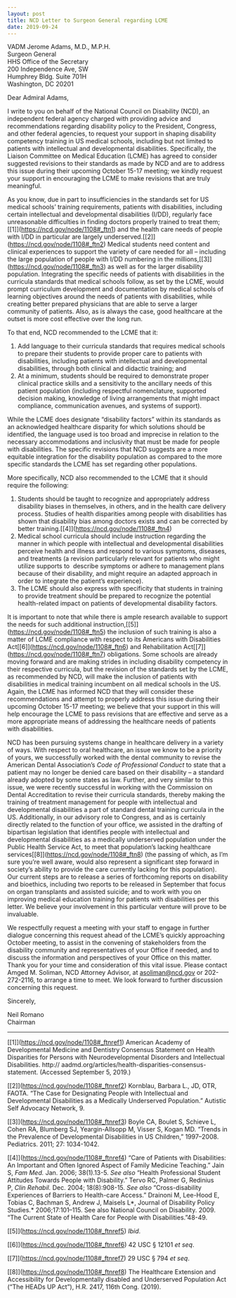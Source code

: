 ```yaml
---
layout: post
title: NCD Letter to Surgeon General regarding LCME
date: 2019-09-24
---
```

VADM Jerome Adams, M.D., M.P.H.\
Surgeon General\
HHS Office of the Secretary\
200 Independence Ave, SW\
Humphrey Bldg. Suite 701H\
Washington, DC 20201

Dear Admiral Adams,

I write to you on behalf of the National Council on Disability (NCD), an independent federal agency charged with providing advice and recommendations regarding disability policy to the President, Congress, and other federal agencies, to request your support in shaping disability competency training in US medical schools, including but not limited to patients with intellectual and developmental disabilities. Specifically, the Liaison Committee on Medical Education (LCME) has agreed to consider suggested revisions to their standards as made by NCD and are to address this issue during their upcoming October 15-17 meeting; we kindly request your support in encouraging the LCME to make revisions that are truly meaningful.

As you know, due in part to insufficiencies in the standards set for US medical schools’ training requirements, patients with disabilities, including certain intellectual and developmental disabilities (I/DD), regularly face unreasonable difficulties in finding doctors properly trained to treat them;[\[1]](https://ncd.gov/node/1108#_ftn1) and the health care needs of people with I/DD in particular are largely underserved.[\[2]](https://ncd.gov/node/1108#_ftn2) Medical students need content and clinical experiences to support the variety of care needed for all – including the large population of people with I/DD numbering in the millions,[\[3]](https://ncd.gov/node/1108#_ftn3) as well as for the larger disability population. Integrating the specific needs of patients with disabilities in the curricula standards that medical schools follow, as set by the LCME, would prompt curriculum development and documentation by medical schools of learning objectives around the needs of patients with disabilities, while creating better prepared physicians that are able to serve a larger community of patients. Also, as is always the case, good healthcare at the outset is more cost effective over the long run. 

To that end, NCD recommended to the LCME that it:

1. Add language to their curricula standards that requires medical schools to prepare their students to provide proper care to patients with disabilities, including patients with intellectual and developmental disabilities, through both clinical and didactic training; and
2. At a minimum, students should be required to demonstrate proper clinical practice skills and a sensitivity to the ancillary needs of this patient population (including respectful nomenclature, supported decision making, knowledge of living arrangements that might impact compliance, communication avenues, and systems of support).

While the LCME does designate “disability factors” within its standards as an acknowledged healthcare disparity for which solutions should be identified, the language used is too broad and imprecise in relation to the necessary accommodations and inclusivity that must be made for people with disabilities. The specific revisions that NCD suggests are a more equitable integration for the disability population as compared to the more specific standards the LCME has set regarding other populations.

More specifically, NCD also recommended to the LCME that it should require the following:

1. Students should be taught to recognize and appropriately address disability biases in themselves, in others, and in the health care delivery process. Studies of health disparities among people with disabilities has shown that disability bias among doctors exists and can be corrected by better training.[\[4]](https://ncd.gov/node/1108#_ftn4)
2. Medical school curricula should include instruction regarding the manner in which people with intellectual and developmental disabilities perceive health and illness and respond to various symptoms, diseases, and treatments (a revision particularly relevant for patients who might utilize supports to  describe symptoms or adhere to management plans because of their disability, and might require an adapted approach in order to integrate the patient’s experience).
3. The LCME should also express with specificity that students in training to provide treatment should be prepared to recognize the potential health-related impact on patients of developmental disability factors.

It is important to note that while there is ample research available to support the needs for such additional instruction,[\[5]](https://ncd.gov/node/1108#_ftn5) the inclusion of such training is also a matter of LCME compliance with respect to its Americans with Disabilities Act[\[6]](https://ncd.gov/node/1108#_ftn6) and Rehabilitation Act[\[7]](https://ncd.gov/node/1108#_ftn7) obligations. Some schools are already moving forward and are making strides in including disability competency in their respective curricula, but the revision of the standards set by the LCME, as recommended by NCD, will make the inclusion of patients with disabilities in medical training incumbent on all medical schools in the US. Again, the LCME has informed NCD that they will consider these recommendations and attempt to properly address this issue during their upcoming October 15-17 meeting; we believe that your support in this will help encourage the LCME to pass revisions that are effective and serve as a more appropriate means of addressing the healthcare needs of patients with disabilities.

NCD has been pursuing systems change in healthcare delivery in a variety of ways. With respect to oral healthcare, an issue we know to be a priority of yours, we successfully worked with the dental community to revise the American Dental Association’s *Code of Professional Conduct* to state that a patient may no longer be denied care based on their disability – a standard already adopted by some states as law. Further, and very similar to this issue, we were recently successful in working with the Commission on Dental Accreditation to revise their curricula standards, thereby making the training of treatment management for people with intellectual and developmental disabilities a part of standard dental training curricula in the US. Additionally, in our advisory role to Congress, and as is certainly directly related to the function of your office, we assisted in the drafting of bipartisan legislation that identifies people with intellectual and developmental disabilities as a medically underserved population under the Public Health Service Act, to meet that population’s lacking healthcare services[\[8]](https://ncd.gov/node/1108#_ftn8) (the passing of which, as I’m sure you’re well aware, would also represent a significant step forward in society’s ability to provide the care currently lacking for this population). Our current steps are to release a series of forthcoming reports on disability and bioethics, including two reports to be released in September that focus on organ transplants and assisted suicide; and to work with you on improving medical education training for patients with disabilities per this letter. We believe your involvement in this particular venture will prove to be invaluable.

We respectfully request a meeting with your staff to engage in further dialogue concerning this request ahead of the LCME’s quickly approaching October meeting, to assist in the convening of stakeholders from the disability community and representatives of your Office if needed, and to discuss the information and perspectives of your Office on this matter. Thank you for your time and consideration of this vital issue. Please contact Amged M. Soliman, NCD Attorney Advisor, at [asoliman@ncd.gov](mailto:asoliman@ncd.gov) or 202-272-2116, to arrange a time to meet. We look forward to further discussion concerning this request.

Sincerely,

Neil Romano\
Chairman



- - -

[\[1]](https://ncd.gov/node/1108#_ftnref1) American Academy of Developmental Medicine and Dentistry Consensus Statement on Health Disparities for Persons with Neurodevelopmental Disorders and Intellectual Disabilities. http:// aadmd.org/articles/health-disparities-consensus-statement. (Accessed September 5, 2019.)

[\[2]](https://ncd.gov/node/1108#_ftnref2) Kornblau, Barbara L., JD, OTR, FAOTA. “The Case for Designating People with Intellectual and Developmental Disabilities as a Medically Underserved Population.” Autistic Self Advocacy Network, 9.

[\[3]](https://ncd.gov/node/1108#_ftnref3) Boyle CA, Boulet S, Schieve L, Cohen RA, Blumberg SJ, Yeargin-Allsopp M, Visser S, Kogan MD. “Trends in the Prevalence of Developmental Disabilities in US Children,” 1997–2008. Pediatrics. 2011; 27: 1034-1042.

[\[4]](https://ncd.gov/node/1108#_ftnref4) “Care of Patients with Disabilities: An Important and Often Ignored Aspect of Family Medicine Teaching.” Jain S, *Fam Med.* Jan. 2006; 38(1).13-5. *See also* “Health Professional Student Attitudes Towards People with Disability.” Tervo RC, Palmer G, Redinius P, *Clin Rehabil.* Dec. 2004; 18(8):908-15. *See also* “Cross-disability Experiences of Barriers to Health-care Access.” Drainoni M, Lee-Hood E, Tobias C, Bachman S, Andrew J, Maisels L*, Journal of Disability Policy Studies.* 2006;17:101–115. See also National Council on Disability. 2009. “The Current State of Health Care for People with Disabilities.”48-49.

[\[5]](https://ncd.gov/node/1108#_ftnref5) *Ibid*.

[\[6]](https://ncd.gov/node/1108#_ftnref6) 42 USC § 12101 *et seq*.

[\[7]](https://ncd.gov/node/1108#_ftnref7) 29 USC § 794 *et seq*.

[\[8]](https://ncd.gov/node/1108#_ftnref8) The Healthcare Extension and Accessibility for Developmentally disabled and Underserved Population Act (“The HEADs UP Act”), H.R. 2417, 116th Cong. (2019).